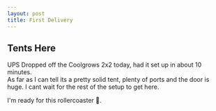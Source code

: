 ```yaml
---
layout: post
title: First Delivery
---
```

## Tents Here
UPS Dropped off the Coolgrows 2x2 today, had it set up in about 10 minutes.  
As far as I can tell its a pretty solid tent, plenty of ports and the door is huge. I cant wait for the rest of the setup to get here.

I'm ready for this rollercoaster 🎢.